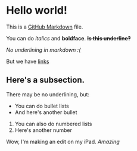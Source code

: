 # Hello world!

This is a [GitHub Markdown](https://guides.github.com/features/mastering-markdown/) file.

You can do *italics* and **boldface**. ~~__Is this underline?__~~

*No underlining in markdown :(*

But we have [links](https://i.imgur.com/yChNWkg.png)

## Here's a subsection.

There may be no underlining, but:

* You can do bullet lists
* And here's another bullet

1. You can also do numbered lists
1. Here's another number

Wow, I'm making an edit on my iPad. *Amazing*